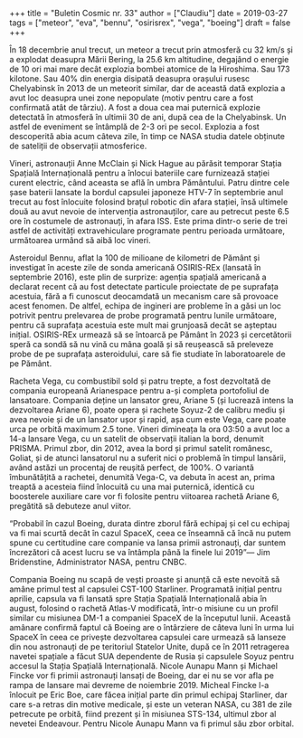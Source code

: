 +++
title = "Buletin Cosmic nr. 33"
author = ["Claudiu"]
date = 2019-03-27
tags = ["meteor", "eva", "bennu", "osirisrex", "vega", "boeing"]
draft = false
+++

În 18 decembrie anul trecut, un meteor a trecut prin atmosferă cu 32 km/s și a explodat deasupra Mării Bering, la 25.6 km altitudine, degajând o energie de 10 ori mai mare decât explozia bombei atomice de la Hiroshima. Sau 173 kilotone. Sau 40% din energia disipată deasupra orașului rusesc Chelyabinsk în 2013 de un meteorit similar, dar de această dată explozia a avut loc deasupra unei zone nepopulate (motiv pentru care a fost confirmată atât de târziu). A fost a doua cea mai puternică explozie detectată în atmosferă în ultimii 30 de ani, după cea de la Chelyabinsk. Un astfel de eveniment se întâmplă de 2-3 ori pe secol. Explozia a fost descoperită abia acum câteva zile, în timp ce NASA studia datele obținute de sateliții de observații atmosferice.

Vineri, astronauții Anne McClain și Nick Hague au părăsit temporar Stația Spațială Internațională pentru a înlocui bateriile care furnizează stației curent electric, când aceasta se află în umbra Pământului. Patru dintre cele șase baterii lansate la bordul capsulei japoneze HTV-7 în septembrie anul trecut au fost înlocuite folosind brațul robotic din afara stației, însă ultimele două au avut nevoie de intervenția astronauților, care au petrecut peste 6.5 ore în costumele de astronauți, în afara ISS. Este prima dintr-o serie de trei astfel de activități extravehiculare programate pentru perioada următoare, următoarea urmând să aibă loc vineri.

Asteroidul Bennu, aflat la 100 de milioane de kilometri de Pământ și investigat în aceste zile de sonda americană OSIRIS-REx (lansată în septembrie 2016), este plin de surprize: agenția spațială americană a declarat recent că au fost detectate particule proiectate de pe suprafața acestuia, fără a fi cunoscut deocamdată un mecanism care să provoace acest fenomen. De altfel, echipa de ingineri are probleme în a găsi un loc potrivit pentru prelevarea de probe programată pentru lunile următoare, pentru că suprafața acestuia este mult mai grunjoasă decât se așteptau inițial. OSIRIS-REx urmează să se întoarcă pe Pământ în 2023 și cercetătorii speră ca sondă să nu vină cu mâna goală și să reușească să preleveze probe de pe suprafața asteroidului, care să fie studiate în laboratoarele de pe Pământ.

Racheta Vega, cu combustibil sold și patru trepte, a fost dezvoltată de compania europeană Arianespace pentru a-și completa portofoliul de lansatoare. Compania deține un lansator greu, Ariane 5 (și lucrează intens la dezvoltarea Ariane 6), poate opera și rachete Soyuz-2 de calibru mediu și avea nevoie și de un lansator ușor și rapid, așa cum este Vega, care poate urca pe orbită maximum 2.5 tone. Vineri dimineața la ora 03:50 a avut loc a 14-a lansare Vega, cu un satelit de observații italian la bord, denumit PRISMA. Primul zbor, din 2012, avea la bord și primul satelit românesc, Goliat, și de atunci lansatorul nu a suferit nici o problemă în timpul lansării, având astăzi un procentaj de reușită perfect, de 100%. O variantă îmbunătățită a rachetei, denumită Vega-C, va debuta în acest an, prima treaptă a acesteia fiind înlocuită cu una mai puternică, identică cu boosterele auxiliare care vor fi folosite pentru viitoarea rachetă Ariane 6, pregătită să debuteze anul viitor.

“Probabil în cazul Boeing, durata dintre zborul fără echipaj și cel cu echipaj va fi mai scurtă decât în cazul SpaceX, ceea ce înseamnă că încă nu putem spune cu certitudine care companie va lansa primii astronauți, dar suntem încrezători că acest lucru se va întâmpla până la finele lui 2019”― Jim Bridenstine, Administrator NASA, pentru CNBC.

Compania Boeing nu scapă de vești proaste și anunță că este nevoită să amâne primul test al capsulei CST-100 Starliner. Programată inițial pentru aprilie, capsula va fi lansată spre Stația Spațială Internațională abia în august, folosind o rachetă Atlas-V modificată, într-o misiune cu un profil similar cu misiunea DM-1 a companiei SpaceX de la începutul lunii. Această amânare confirmă faptul că Boeing are o întârziere de câteva luni în urma lui SpaceX în ceea ce privește dezvoltarea capsulei care urmează să lanseze din nou astronauți de pe teritoriul Statelor Unite, după ce în 2011 retragerea navetei spațiale a făcut SUA dependente de Rusia și capsulele Soyuz pentru accesul la Stația Spațială Internațională. Nicole Aunapu Mann și Michael Fincke vor fi primii astronauți lansați de Boeing, dar ei nu se vor afla pe rampa de lansare mai devreme de noiembrie 2019. Micheal Fincke l-a înlocuit pe Eric Boe, care făcea inițial parte din primul echipaj Starliner, dar care s-a retras din motive medicale, și este un veteran NASA, cu 381 de zile petrecute pe orbită, fiind prezent și în misiunea STS-134, ultimul zbor al nevetei Endeavour. Pentru Nicole Aunapu Mann va fi primul său zbor orbital.